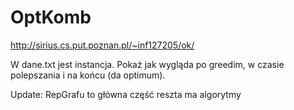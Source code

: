 # OptKomb


http://sirius.cs.put.poznan.pl/~inf127205/ok/

W dane.txt jest instancja. Pokaż jak wygląda po greedim, w czasie polepszania i na końcu (da optimum).

Update: RepGrafu to główna część reszta ma algorytmy
